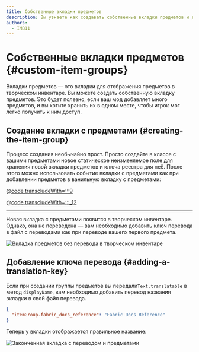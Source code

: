 ```yaml
---
title: Собственные вкладки предметов
description: Вы узнаете как создавать собственные вкладки предметов и добавлять в них предметы.
authors:
  - IMB11
---
```


# Собственные вкладки предметов {#custom-item-groups}

Вкладки предметов — это вкладки для отображения предметов в творческом инвентаре. Вы можете создать собственную вкладку предметов. Это будет полезно, если ваш мод добавляет много предметов, и вы хотите хранить их в одном месте, чтобы игрок мог легко получить к ним доступ.

## Создание вкладки с предметами {#creating-the-item-group}

Процесс создания необычайно прост. Просто создайте в классе с вашими предметами новое статическое неизменяемое поле для хранения новой вкладки предметов и ключа реестра для неё. После этого можно использовать событие вкладки с предметами как при добавлении предметов в ванильную вкладку с предметами:

@[code transcludeWith=:::9](@/reference/latest/src/main/java/com/example/docs/item/ModItems.java)

@[code transcludeWith=:::_12](@/reference/latest/src/main/java/com/example/docs/item/ModItems.java)

---

Новая вкладка с предметами появится в творческом инвентаре. Однако, она не переведена — вам необходимо добавить ключ перевода в файл с переводами как при переводе вашего первого предмета.

![Вкладка предметов без перевода в творческом инвентаре](/assets/develop/items/itemgroups_0.png)

## Добавление ключа перевода {#adding-a-translation-key}

Если при создании группы предметов вы передали`Text.translatable` в метод `displayName`, вам необходимо добавить перевод названия вкладки в свой файл перевода.

```json
{
  "itemGroup.fabric_docs_reference": "Fabric Docs Reference"
}
```

Теперь у вкладки отображается правильное название:

![Законченная вкладка с переводом и предметами](/assets/develop/items/itemgroups_1.png)
